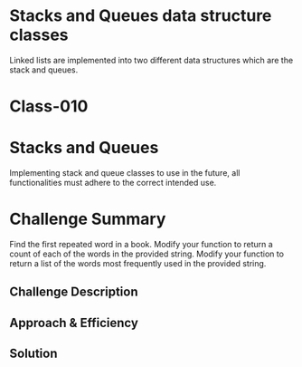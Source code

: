 # Stacks and Queues data structure classes
Linked lists are implemented into two different data structures which are the stack and queues.

# Class-010
# Stacks and Queues
Implementing stack and queue classes to use in the future, all functionalities must adhere to the correct intended use.

# Challenge Summary
Find the first repeated word in a book.
Modify your function to return a count of each of the words in the provided string.
Modify your function to return a list of the words most frequently used in the provided string.

## Challenge Description
<!-- Description of the challenge -->

## Approach & Efficiency
<!-- What approach did you take? Why? What is the Big O space/time for this approach? -->

## Solution
<!-- Embedded whiteboard image -->